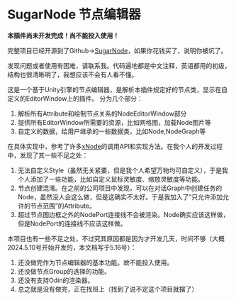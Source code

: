 # SugarNode 节点编辑器

**本插件尚未开发完成！尚不能投入使用！**

完整项目已经开源到了Github->[SugarNode](https://github.com/SugarKokomi/SugarNode)，如果你花钱买了，说明你被坑了。

发现问题或者使用有困难，请联系我。代码遍地都是中文注释，英语都用的初级，结构也很清晰明了，我想应该不会有人看不懂。

这是一个基于Unity引擎的节点编辑器，是解析本插件规定好的节点类，显示在自定义的EditorWindow上的插件。
分为几个部分：

1. 解析所有Attribute和绘制节点关系的NodeEditorWindow部分
1. 提供所有EditorWindow所需要的资源，比如网格图，加载Node图片等
1. 自定义的数据，给用户继承的一些数据类，比如Node,NodeGraph等

在具体实现中，参考了许多[xNode](https://github.com/Siccity/xNode)的调用API和实现方法。在我个人的开发过程中，发现了其一些不足之处：

1. 无法自定义Style（虽然无关紧要，但是我个人希望万物均可自定义），于是我个人添加了一些功能，比如自定义鼠标灵敏度、缩放灵敏度等功能。
1. 节点创建混淆。在之前的公司项目中发现，可以在对话Graph中创建任务的Node，虽然没人会这么做，但是这确实不太好。于是我加入了“只允许添加允许的节点范围”的Attribute。
1. 超过节点图边框之外的NodePort连接线不会被渲染。Node确实应该这样做，但是NodePort的连接线不应该这样做。

本项目也有一些不足之处，不过究其原因都是因为才开发几天，时间不够（大概2024.5.10号开始开发的，本文档写于5.16号）：

1. 还没做完作为节点编辑器的基本功能。故不能投入使用。
1. 还没做节点Group的选择的功能。
1. 还没有支持Odin的渲染器。
1. 总之就是没有做完，正在找班上（找到了说不定这个项目就摆了）
